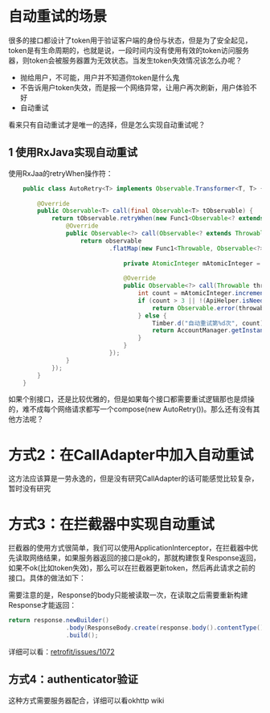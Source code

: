 # 自动重试的场景

很多的接口都设计了token用于验证客户端的身份与状态，但是为了安全起见，token是有生命周期的，也就是说，一段时间内没有使用有效的token访问服务器，则token会被服务器置为无效状态。当发生token失效情况该怎么办呢？

- 抛给用户，不可能，用户并不知道你token是什么鬼
- 不告诉用户token失效，而是报一个网络异常，让用户再次刷新，用户体验不好
- 自动重试

看来只有自动重试才是唯一的选择，但是怎么实现自动重试呢？

## 1 使用RxJava实现自动重试
 
使用RxJaa的retryWhen操作符：

```java
    public class AutoRetry<T> implements Observable.Transformer<T, T> {
    
        @Override
        public Observable<T> call(final Observable<T> tObservable) {
            return tObservable.retryWhen(new Func1<Observable<? extends Throwable>, Observable<?>>() {
                @Override
                public Observable<?> call(Observable<? extends Throwable> observable) {
                    return observable
                            .flatMap(new Func1<Throwable, Observable<?>>() {
    
                                private AtomicInteger mAtomicInteger = new AtomicInteger(0);
    
                                @Override
                                public Observable<?> call(Throwable throwable) {
                                    int count = mAtomicInteger.incrementAndGet();
                                    if (count > 3 || !(ApiHelper.isNeedRetry(throwable))) {
                                        return Observable.error(throwable);
                                    } else {
                                        Timber.d("自动重试第%d次", count);
                                        return AccountManager.getInstance().autoLogin(throwable);
                                    }
                                }
                            });
                }
            });
        }
    }
```

如果个别接口，还是比较优雅的，但是如果每个接口都需要重试逻辑那也是烦操的，难不成每个网络请求都写一个compose(new AutoRetry())。那么还有没有其他方法呢？

# 方式2：在CallAdapter中加入自动重试

这方法应该算是一劳永逸的，但是没有研究CallAdapter的话可能感觉比较复杂，暂时没有研究

# 方式3：在拦截器中实现自动重试

拦截器的使用方式很简单，我们可以使用ApplicationInterceptor，在拦截器中优先读取网络结果，如果服务器返回的接口是ok的，那就构建恢复Response返回，如果不ok(比如token失效)，那么可以在拦截器更新token，然后再此请求之前的接口。具体的做法如下：

需要注意的是，Response的body只能被读取一次，在读取之后需要重新构建Response才能返回：

```java
return response.newBuilder()
                .body(ResponseBody.create(response.body().contentType(), response.body().string()))
                .build();
```

详细可以看：[retrofit/issues/1072](https://github.com/square/retrofit/issues/1072#issuecomment-139097973)

## 方式4：authenticator验证

这种方式需要服务器配合，详细可以看okhttp wiki
